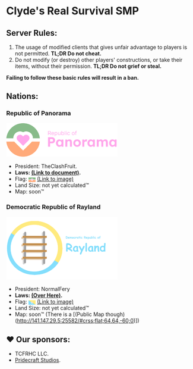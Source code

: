 # Clyde's Real Survival SMP

## Server Rules:
1. The usage of modified clients that gives unfair advantage to players is not permitted. **TL;DR Do not cheat.**
2. Do not modify (or destroy) other players' constructions, or take their items, without their permission. **TL;DR Do not grief or steal.**

**Failing to follow these basic rules will result in a ban.**

## Nations:

### Republic of Panorama
<img width="300px" alt="Banner of Republic of Panorama" src="./Nations/Republic%20of%20Panorama/Banner.svg">

- President: TheClashFruit.
- **Laws: [(Link to document)](./Nations/Republic%20of%20Panorama/Laws.md).**
- Flag: <img height="12px" alt="Flag of Republic of Panorama" style="vertical-align: middle;" src="./Nations/Republic%20of%20Panorama/Flag.svg"> [(Link to image)](./Nations/Republic%20of%20Panorama/Flag.svg)
- Land Size: not yet calculated™
- Map: soon™

### Democratic Republic of Rayland
<img width="300px" alt="Banner of the Democratic Republic of Rayland" src="./Nations/Democratic%20Republic%20of%20Rayland/bannre.png">


- President: NormalFery
- **Laws: [(Over Here)](./Nations/Democratic%20Republic%20of%20Rayland/Laws.md).**
- Flag: <img height="12px" alt="Flag of the Democratic Republic of Rayland" style="vertical-align: middle;" src="./Nations/Democratic%20Republic%20of%20Rayland/DRR_temp_flag.png"> [(Link to image)](./Nations/Democratic%20Republic%20of%20Rayland/DRR_temp_flag.png)
- Land Size: not yet calculated™
- Map: soon™ (There is a [(Public Map though)(http://141.147.29.5:25582/#crss;flat;64,64,-60;0)])

## ♥ Our sponsors:
- TCFRHC LLC.
- [Pridecraft Studios](https://pridecraft.gay).